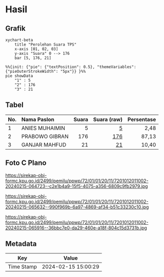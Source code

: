 # Hasil

## Grafik

```mermaid
xychart-beta
    title "Perolehan Suara TPS"
    x-axis [01, 02, 03]
    y-axis "Suara" 0 --> 176
    bar [5, 176, 21]
```

```mermaid
%%{init: {"pie": {"textPosition": 0.5}, "themeVariables": {"pieOuterStrokeWidth": "5px"}} }%%
pie showData
    "1" : 5
    "2" : 176
    "3" : 21
```

## Tabel

| No. | Nama Paslon    | Suara | Suara (raw) | Persentase |
|:--- |:-------------- | -----:| -----------:| ----------:|
| 1   | ANIES MUHAIMIN | 5     | [5][p-1]    | 2,48       |
| 2   | PRABOWO GIBRAN | 176   | [176][p-2]  | 87,13      |
| 3   | GANJAR MAHFUD  | 21    | [21][p-3]   | 10,40      |


[p-1]: https://github.com/gigit-pemilu/pemilu-2024-72-sulawesi-tengah/blob/main/pilpres/hitung-suara/sub/72-sulawesi-tengah/sub/01-banggai/sub/01-batui/sub/2011-honbola/sub/002-tps/sub/paslon-1.txt
[p-2]: https://github.com/gigit-pemilu/pemilu-2024-72-sulawesi-tengah/blob/main/pilpres/hitung-suara/sub/72-sulawesi-tengah/sub/01-banggai/sub/01-batui/sub/2011-honbola/sub/002-tps/sub/paslon-2.txt
[p-3]: https://github.com/gigit-pemilu/pemilu-2024-72-sulawesi-tengah/blob/main/pilpres/hitung-suara/sub/72-sulawesi-tengah/sub/01-banggai/sub/01-batui/sub/2011-honbola/sub/002-tps/sub/paslon-3.txt

## Foto C Plano

https://sirekap-obj-formc.kpu.go.id/2499/pemilu/ppwp/72/01/01/20/11/7201012011002-20240215-064723--c2e1b4a9-15f5-4075-a356-6809c9fb2979.jpg

https://sirekap-obj-formc.kpu.go.id/2499/pemilu/ppwp/72/01/01/20/11/7201012011002-20240215-065632--990f969b-6a97-4869-af34-b51c33230c10.jpg

https://sirekap-obj-formc.kpu.go.id/2499/pemilu/ppwp/72/01/01/20/11/7201012011002-20240215-065916--36bbc7e0-da29-460e-a18f-804c15d3731b.jpg


## Metadata

| Key        | Value               |
| ---------- | ------------------- |
| Time Stamp | 2024-02-15 15:00:29 |



